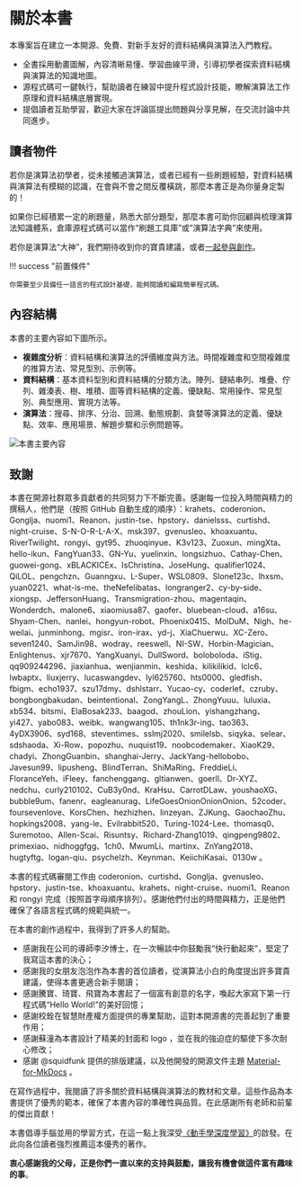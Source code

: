 # 關於本書

本專案旨在建立一本開源、免費、對新手友好的資料結構與演算法入門教程。

- 全書採用動畫圖解，內容清晰易懂、學習曲線平滑，引導初學者探索資料結構與演算法的知識地圖。
- 源程式碼可一鍵執行，幫助讀者在練習中提升程式設計技能，瞭解演算法工作原理和資料結構底層實現。
- 提倡讀者互助學習，歡迎大家在評論區提出問題與分享見解，在交流討論中共同進步。

## 讀者物件

若你是演算法初學者，從未接觸過演算法，或者已經有一些刷題經驗，對資料結構與演算法有模糊的認識，在會與不會之間反覆橫跳，那麼本書正是為你量身定製的！

如果你已經積累一定的刷題量，熟悉大部分題型，那麼本書可助你回顧與梳理演算法知識體系，倉庫源程式碼可以當作“刷題工具庫”或“演算法字典”來使用。

若你是演算法“大神”，我們期待收到你的寶貴建議，或者[一起參與創作](https://www.hello-algo.com/chapter_appendix/contribution/)。

!!! success "前置條件"

    你需要至少具備任一語言的程式設計基礎，能夠閱讀和編寫簡單程式碼。

## 內容結構

本書的主要內容如下圖所示。

- **複雜度分析**：資料結構和演算法的評價維度與方法。時間複雜度和空間複雜度的推算方法、常見型別、示例等。
- **資料結構**：基本資料型別和資料結構的分類方法。陣列、鏈結串列、堆疊、佇列、雜湊表、樹、堆積、圖等資料結構的定義、優缺點、常用操作、常見型別、典型應用、實現方法等。
- **演算法**：搜尋、排序、分治、回溯、動態規劃、貪婪等演算法的定義、優缺點、效率、應用場景、解題步驟和示例問題等。

![本書主要內容](about_the_book.assets/hello_algo_mindmap.png)

## 致謝

本書在開源社群眾多貢獻者的共同努力下不斷完善。感謝每一位投入時間與精力的撰稿人，他們是（按照 GitHub 自動生成的順序）：krahets、coderonion、Gonglja、nuomi1、Reanon、justin-tse、hpstory、danielsss、curtishd、night-cruise、S-N-O-R-L-A-X、msk397、gvenusleo、khoaxuantu、RiverTwilight、rongyi、gyt95、zhuoqinyue、K3v123、Zuoxun、mingXta、hello-ikun、FangYuan33、GN-Yu、yuelinxin、longsizhuo、Cathay-Chen、guowei-gong、xBLACKICEx、IsChristina、JoseHung、qualifier1024、QiLOL、pengchzn、Guanngxu、L-Super、WSL0809、Slone123c、lhxsm、yuan0221、what-is-me、theNefelibatas、longranger2、cy-by-side、xiongsp、JeffersonHuang、Transmigration-zhou、magentaqin、Wonderdch、malone6、xiaomiusa87、gaofer、bluebean-cloud、a16su、Shyam-Chen、nanlei、hongyun-robot、Phoenix0415、MolDuM、Nigh、he-weilai、junminhong、mgisr、iron-irax、yd-j、XiaChuerwu、XC-Zero、seven1240、SamJin98、wodray、reeswell、NI-SW、Horbin-Magician、Enlightenus、xjr7670、YangXuanyi、DullSword、boloboloda、iStig、qq909244296、jiaxianhua、wenjianmin、keshida、kilikilikid、lclc6、lwbaptx、liuxjerry、lucaswangdev、lyl625760、hts0000、gledfish、fbigm、echo1937、szu17dmy、dshlstarr、Yucao-cy、coderlef、czruby、bongbongbakudan、beintentional、ZongYangL、ZhongYuuu、luluxia、xb534、bitsmi、ElaBosak233、baagod、zhouLion、yishangzhang、yi427、yabo083、weibk、wangwang105、th1nk3r-ing、tao363、4yDX3906、syd168、steventimes、sslmj2020、smilelsb、siqyka、selear、sdshaoda、Xi-Row、popozhu、nuquist19、noobcodemaker、XiaoK29、chadyi、ZhongGuanbin、shanghai-Jerry、JackYang-hellobobo、Javesun99、lipusheng、BlindTerran、ShiMaRing、FreddieLi、FloranceYeh、iFleey、fanchenggang、gltianwen、goerll、Dr-XYZ、nedchu、curly210102、CuB3y0nd、KraHsu、CarrotDLaw、youshaoXG、bubble9um、fanenr、eagleanurag、LifeGoesOnionOnionOnion、52coder、foursevenlove、KorsChen、hezhizhen、linzeyan、ZJKung、GaochaoZhu、hopkings2008、yang-le、Evilrabbit520、Turing-1024-Lee、thomasq0、Suremotoo、Allen-Scai、Risuntsy、Richard-Zhang1019、qingpeng9802、primexiao、nidhoggfgg、1ch0、MwumLi、martinx、ZnYang2018、hugtyftg、logan-qiu、psychelzh、Keynman、KeiichiKasai、0130w 。

本書的程式碼審閱工作由 coderonion、curtishd、Gonglja、gvenusleo、hpstory、justin-tse、khoaxuantu、krahets、night-cruise、nuomi1、Reanon 和 rongyi 完成（按照首字母順序排列）。感謝他們付出的時間與精力，正是他們確保了各語言程式碼的規範與統一。

在本書的創作過程中，我得到了許多人的幫助。

- 感謝我在公司的導師李汐博士，在一次暢談中你鼓勵我“快行動起來”，堅定了我寫這本書的決心；
- 感謝我的女朋友泡泡作為本書的首位讀者，從演算法小白的角度提出許多寶貴建議，使得本書更適合新手閱讀；
- 感謝騰寶、琦寶、飛寶為本書起了一個富有創意的名字，喚起大家寫下第一行程式碼“Hello World!”的美好回憶；
- 感謝校銓在智慧財產權方面提供的專業幫助，這對本開源書的完善起到了重要作用；
- 感謝蘇潼為本書設計了精美的封面和 logo ，並在我的強迫症的驅使下多次耐心修改；
- 感謝 @squidfunk 提供的排版建議，以及他開發的開源文件主題 [Material-for-MkDocs](https://github.com/squidfunk/mkdocs-material/tree/master) 。

在寫作過程中，我閱讀了許多關於資料結構與演算法的教材和文章。這些作品為本書提供了優秀的範本，確保了本書內容的準確性與品質。在此感謝所有老師和前輩的傑出貢獻！

本書倡導手腦並用的學習方式，在這一點上我深受[《動手學深度學習》](https://github.com/d2l-ai/d2l-zh)的啟發。在此向各位讀者強烈推薦這本優秀的著作。

**衷心感謝我的父母，正是你們一直以來的支持與鼓勵，讓我有機會做這件富有趣味的事**。
